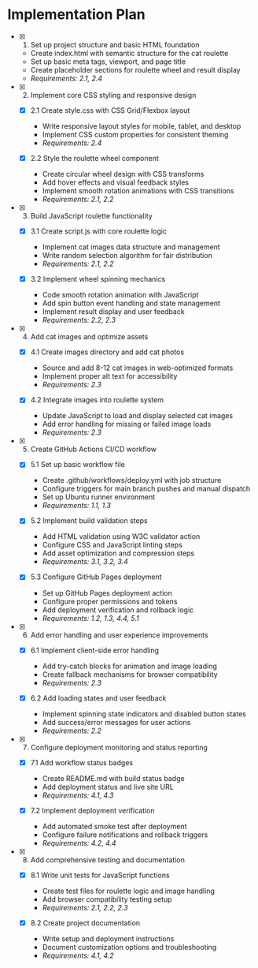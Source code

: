 # Implementation Plan

- [x] 1. Set up project structure and basic HTML foundation





  - Create index.html with semantic structure for the cat roulette
  - Set up basic meta tags, viewport, and page title
  - Create placeholder sections for roulette wheel and result display
  - _Requirements: 2.1, 2.4_

- [x] 2. Implement core CSS styling and responsive design





  - [x] 2.1 Create style.css with CSS Grid/Flexbox layout


    - Write responsive layout styles for mobile, tablet, and desktop
    - Implement CSS custom properties for consistent theming
    - _Requirements: 2.4_
  
  - [x] 2.2 Style the roulette wheel component


    - Create circular wheel design with CSS transforms
    - Add hover effects and visual feedback styles
    - Implement smooth rotation animations with CSS transitions
    - _Requirements: 2.1, 2.2_

- [x] 3. Build JavaScript roulette functionality





  - [x] 3.1 Create script.js with core roulette logic


    - Implement cat images data structure and management
    - Write random selection algorithm for fair distribution
    - _Requirements: 2.1, 2.2_
  
  - [x] 3.2 Implement wheel spinning mechanics


    - Code smooth rotation animation with JavaScript
    - Add spin button event handling and state management
    - Implement result display and user feedback
    - _Requirements: 2.2, 2.3_

- [x] 4. Add cat images and optimize assets




  - [x] 4.1 Create images directory and add cat photos


    - Source and add 8-12 cat images in web-optimized formats
    - Implement proper alt text for accessibility
    - _Requirements: 2.3_
  
  - [x] 4.2 Integrate images into roulette system


    - Update JavaScript to load and display selected cat images
    - Add error handling for missing or failed image loads
    - _Requirements: 2.3_

- [x] 5. Create GitHub Actions CI/CD workflow





  - [x] 5.1 Set up basic workflow file


    - Create .github/workflows/deploy.yml with job structure
    - Configure triggers for main branch pushes and manual dispatch
    - Set up Ubuntu runner environment
    - _Requirements: 1.1, 1.3_
  
  - [x] 5.2 Implement build validation steps


    - Add HTML validation using W3C validator action
    - Configure CSS and JavaScript linting steps
    - Add asset optimization and compression steps
    - _Requirements: 3.1, 3.2, 3.4_
  
  - [x] 5.3 Configure GitHub Pages deployment


    - Set up GitHub Pages deployment action
    - Configure proper permissions and tokens
    - Add deployment verification and rollback logic
    - _Requirements: 1.2, 1.3, 4.4, 5.1_

- [x] 6. Add error handling and user experience improvements





  - [x] 6.1 Implement client-side error handling


    - Add try-catch blocks for animation and image loading
    - Create fallback mechanisms for browser compatibility
    - _Requirements: 2.3_
  
  - [x] 6.2 Add loading states and user feedback


    - Implement spinning state indicators and disabled button states
    - Add success/error messages for user actions
    - _Requirements: 2.2_

- [x] 7. Configure deployment monitoring and status reporting





  - [x] 7.1 Add workflow status badges


    - Create README.md with build status badge
    - Add deployment status and live site URL
    - _Requirements: 4.1, 4.3_
  
  - [x] 7.2 Implement deployment verification


    - Add automated smoke test after deployment
    - Configure failure notifications and rollback triggers
    - _Requirements: 4.2, 4.4_

- [x] 8. Add comprehensive testing and documentation





  - [x] 8.1 Write unit tests for JavaScript functions


    - Create test files for roulette logic and image handling
    - Add browser compatibility testing setup
    - _Requirements: 2.1, 2.2, 2.3_
  
  - [x] 8.2 Create project documentation


    - Write setup and deployment instructions
    - Document customization options and troubleshooting
    - _Requirements: 4.1, 4.2_